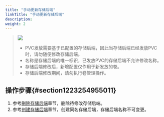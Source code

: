 ```yaml
---
title: "手动更新存储后端"
linkTitle: "手动更新存储后端"
description: 
weight: 2
---
```


>![](/css-docs/public_sys-resources/zh-cn/icon-note.gif)  
>-   PVC发放需要基于已配置的存储后端，因此当存储后端已经发放PVC时，请勿随便修改存储后端。
>-   名称是存储后端的唯一标识，已发放PVC的存储后端不允许修改名称。
>-   存储后端修改后，新增配置仅作用于新发放的卷。
>-   存储后端修改期间，请勿执行卷管理操作。

## 操作步骤{#section1223254955011}

1.  参考[删除存储后端](/docs/storage-backend-management/managing-storage-backends/deleting-a-storage-backend)章节，删除待修改存储后端。
2.  参考[创建存储后端](/docs/storage-backend-management/managing-storage-backends/creating-a-storage-backend)章节，创建同名存储后端，存储后端名称不可变更。

